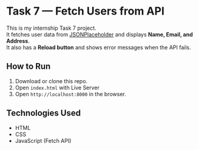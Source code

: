 # Task 7 — Fetch Users from API

This is my internship Task 7 project.  
It fetches user data from [JSONPlaceholder](https://jsonplaceholder.typicode.com/users) and displays **Name, Email, and Address**.  
It also has a **Reload button** and shows error messages when the API fails.

## How to Run
1. Download or clone this repo.
2. Open `index.html` with Live Server 
3. Open `http://localhost:8000` in the browser.

## Technologies Used
- HTML
- CSS
- JavaScript (Fetch API)
